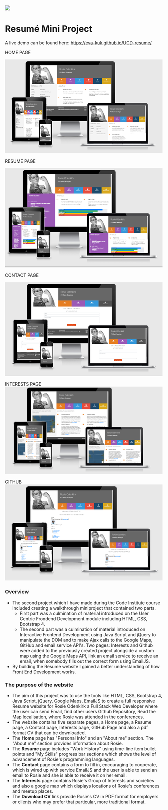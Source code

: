<img src="https://codeinstitute.s3.amazonaws.com/fullstack/ci_logo_small.png" style="margin: 0;">

# Resumé Mini Project

 A live demo can be found here: https://eva-kuk.github.io/UCD-resume/

 HOME PAGE

 ![home page Am I responsive](/assets/images/resume-home.png)

RESUME PAGE

 ![resume page Am I responsive](/assets/images/resume-resume.png)

CONTACT PAGE 

 ![contact page Am I responsive](/assets/images/resume-contact.png)

INTERESTS PAGE
 ![interests page Am I responsive](/assets/images/resume-interests.png)

GITHUB
 ![github page Am I responsive](/assets/images/resume-github.png)


### Overview
- The second project which I have made during the Code Institute course included creating a walkthrough miniproject that contained two parts. 
    - First part was a culmination of material introduced on the User Centric Frondend Development module including HTML, CSS, Bootstrap 4. 
    - The second part was a culmination of material introduced on Interactive Frontend Development using Java Script and jQuery to manipulate the DOM and to make Ajax calls to the Google Maps, GitHub and email service API's. Two pages: Interests and Github were added to the previously created project alongside a custom map using the Google Maps API, link an email service to receive an email, when somebody fills out the correct form using EmailJS.
- By building the Resume website I gained a better understanding of how Front End Development works.

### The purpose of the website
- The aim of this project was to use the tools like HTML, CSS, Bootstrap 4, Java Script, jQuery, Google Maps, EmailJS to create a full responsive Resume website for Rosie Odenkirk a Full Stack Web Developer where the user can send Email, find other users Github Repository, Read the Map localisation, where Rosie was attended in the conferences. 
- The website contains five separate pages, a Home page, a Resume page, a Contact page, Interests page, GitHub Page and also a pdf format CV that can be downloaded. 
- The **Home** page has "Personal Info" and an "About me" section. The "About me" section provides information about Rosie. 
- The **Resume** page includes "Work History" using time-line item bullet points and "My Skills" progress bar sections which shows the level of advancement of Rosie's programming languages. 
- The **Contact** page contains a form to fill in, encouraging to cooperate, which is wired up with service EmailJS and the user is able to send an email to Rosie and she is able to receive it on her email.
- The **Interests** page contains Rosie's Group of Interests and societies and also a google map which displays locations of Rosie's conferences and meetup places.
- The **Download CV** link provide Rosie's CV in PDF format for employers or clients who may prefer that particular, more traditional format.
